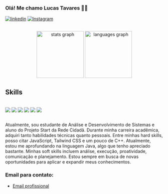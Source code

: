 
   ###     Olá! Me chamo Lucas Tavares 👋🏻
   
[![linkedin](https://img.shields.io/badge/LinkedIn-0077B5?style=for-the-badge&logo=linkedin&logoColor=white)](https://www.linkedin.com/in/lucas-tavares-811427313/)
[![Instagram](https://img.shields.io/badge/Instagram-E4405F?style=for-the-badge&logo=instagram&logoColor=white)](https://www.instagram.com/lucastavares.03/)

<div align="center">
   <br/>
  <img src="https://github-readme-stats.vercel.app/api?username=Lucastavara&hide_title=false&hide_rank=false&show_icons=true&include_all_commits=true&count_private=true&disable_animations=false&theme=dark&locale=en&hide_border=false" height="150" alt="stats graph"  />
  <img src="https://github-readme-stats.vercel.app/api/top-langs?username=LucasTavara&locale=en&hide_title=false&layout=compact&card_width=320&langs_count=5&theme=dark&hide_border=false" height="150" alt="languages graph"  />
</div>

## Skills

<div style="display": inline_block><br/>
  
  <img align="center" src="https://img.shields.io/badge/HTML5-E34F26?style=for-the-badge&logo=html5&logoColor=white" />
  <img align="center" src="https://img.shields.io/badge/CSS3-1572B6?style=for-the-badge&logo=css3&logoColor=white" />
  <img align="center" src="https://img.shields.io/badge/JavaScript-F7DF1E?style=for-the-badge&logo=javascript&logoColor=black" />
  <img align="center" src="https://img.shields.io/badge/Tailwind_CSS-38B2AC?style=for-the-badge&logo=tailwind-css&logoColor=white" />
  <img align="center" src="https://img.shields.io/badge/Java-ED8B00?style=for-the-badge&logo=openjdk&logoColor=white" />
  <img align="center" src="https://img.shields.io/badge/MySQL-00000F?style=for-the-badge&logo=mysql&logoColor=white" />

</div>
 <br/>
 
<p> Atualmente, sou estudante de Análise e Desenvolvimento de Sistemas e aluno do Projeto Start da Rede Cidadã. Durante minha carreira acadêmica, adquiri tanto habilidades técnicas quanto pessoais. Entre minhas hard skills, posso citar JavaScript, Tailwind CSS e um pouco de C++. Atualmente, estou me aprofundando na linguagem Java, algo que tenho apreciado bastante. Minhas soft skills incluem análise, execução, proatividade, comunicação e planejamento. Estou sempre em busca de novas oportunidades para aplicar e expandir meus conhecimentos.
</p>

### Email para contato:

- [Email profissional](lucas_tavares.dev@hotmail.com)





